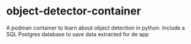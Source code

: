 # object-detector-container
A podman container to learn about object detection in python. Include a SQL Postgres database to save data extracted for de app
